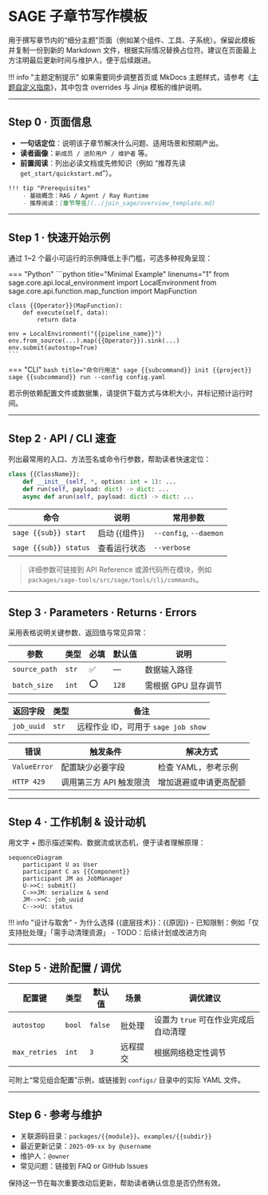 # SAGE 子章节写作模板

用于撰写章节内的“细分主题”页面（例如某个组件、工具、子系统）。保留此模板并复制一份到新的 Markdown 文件，根据实际情况替换占位符。建议在页面最上方注明最后更新时间与维护人，便于后续跟进。

!!! info "主题定制提示"
    如果需要同步调整首页或 MkDocs 主题样式，请参考《[主题自定义指南](theme_overrides.md)》，其中包含 overrides 与 Jinja 模板的维护说明。

---

## Step 0 · 页面信息

- **一句话定位**：说明该子章节解决什么问题、适用场景和预期产出。
- **读者画像**：`新成员 / 进阶用户 / 维护者` 等。
- **前置阅读**：列出必读文档或先修知识（例如 “推荐先读 `get_start/quickstart.md`”）。

```markdown
!!! tip "Prerequisites"
    - 基础概念：RAG / Agent / Ray Runtime
    - 推荐阅读：[章节导览](../join_sage/overview_template.md)
```

---

## Step 1 · 快速开始示例

通过 1~2 个最小可运行的示例降低上手门槛，可选多种视角呈现：

=== "Python"
    ```python title="Minimal Example" linenums="1"
    from sage.core.api.local_environment import LocalEnvironment
    from sage.core.api.function.map_function import MapFunction

    class {{Operator}}(MapFunction):
        def execute(self, data):
            return data

    env = LocalEnvironment("{{pipeline_name}}")
    env.from_source(...).map({{Operator}}).sink(...)
    env.submit(autostop=True)
    ```
=== "CLI"
    ```bash title="命令行用法"
    sage {{subcommand}} init {{project}}
    sage {{subcommand}} run --config config.yaml
    ```

若示例依赖配置文件或数据集，请提供下载方式与体积大小，并标记预计运行时间。

---

## Step 2 · API / CLI 速查

列出最常用的入口、方法签名或命令行参数，帮助读者快速定位：

```python title="核心类签名"
class {{ClassName}}:
    def __init__(self, *, option: int = 1): ...
    def run(self, payload: dict) -> dict: ...
    async def arun(self, payload: dict) -> dict: ...
```

| 命令 | 说明 | 常用参数 |
| --- | --- | --- |
| `sage {{sub}} start` | 启动 {{组件}} | `--config`, `--daemon` |
| `sage {{sub}} status` | 查看运行状态 | `--verbose` |

> 详细参数可链接到 API Reference 或源代码所在模块，例如 `packages/sage-tools/src/sage/tools/cli/commands`。

---

## Step 3 · Parameters · Returns · Errors

采用表格说明关键参数、返回值与常见异常：

| 参数 | 类型 | 必填 | 默认值 | 说明 |
| --- | --- | --- | --- | --- |
| `source_path` | `str` | ✅ | — | 数据输入路径 |
| `batch_size` | `int` | ⭕ | `128` | 需根据 GPU 显存调节 |

| 返回字段 | 类型 | 备注 |
| --- | --- | --- |
| `job_uuid` | `str` | 远程作业 ID，可用于 `sage job show` |

| 错误 | 触发条件 | 解决方式 |
| --- | --- | --- |
| `ValueError` | 配置缺少必要字段 | 检查 YAML，参考示例 |
| `HTTP 429` | 调用第三方 API 触发限流 | 增加退避或申请更高配额 |

---

## Step 4 · 工作机制 & 设计动机

用文字 + 图示描述架构、数据流或状态机，便于读者理解原理：

```mermaid
sequenceDiagram
    participant U as User
    participant C as {{Component}}
    participant JM as JobManager
    U->>C: submit()
    C->>JM: serialize & send
    JM-->>C: job_uuid
    C-->>U: status
```

!!! info "设计与取舍"
    - 为什么选择 {{底层技术}}：{{原因}}
    - 已知限制：例如「仅支持批处理」「需手动清理资源」
    - TODO：后续计划或改进方向

---

## Step 5 · 进阶配置 / 调优

| 配置键 | 类型 | 默认值 | 场景 | 调优建议 |
| --- | --- | --- | --- | --- |
| `autostop` | `bool` | `false` | 批处理 | 设置为 `true` 可在作业完成后自动清理 |
| `max_retries` | `int` | `3` | 远程提交 | 根据网络稳定性调节 |

可附上“常见组合配置”示例，或链接到 `configs/` 目录中的实际 YAML 文件。

---

## Step 6 · 参考与维护

- 关联源码目录：`packages/{{module}}`、`examples/{{subdir}}`
- 最近更新记录：`2025-09-xx by @username`
- 维护人：`@owner`
- 常见问题：链接到 FAQ or GitHub Issues

保持这一节在每次重要改动后更新，帮助读者确认信息是否仍然有效。
